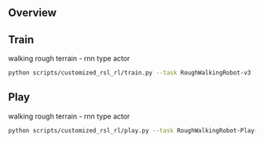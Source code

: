 ## Overview

## Train

walking rough terrain - rnn type actor

```bash
python scripts/customized_rsl_rl/train.py --task RoughWalkingRobot-v3 --num_envs 4096 --headless
```

## Play

walking rough terrain - rnn type actor

```bash
python scripts/customized_rsl_rl/play.py --task RoughWalkingRobot-Play-v3 --num_envs 1
```
